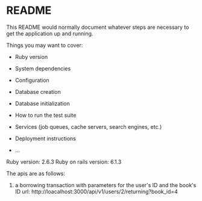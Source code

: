 # README

This README would normally document whatever steps are necessary to get the
application up and running.

Things you may want to cover:

* Ruby version

* System dependencies

* Configuration

* Database creation

* Database initialization

* How to run the test suite

* Services (job queues, cache servers, search engines, etc.)

* Deployment instructions

* ...

Ruby version: 2.6.3
Ruby on rails version: 6.1.3



The apis are as follows:

1. a borrowing transaction with parameters for the user's ID and the book's ID
   url: http://loacalhost:3000/api/v1/users/2/returning?book_id=4

